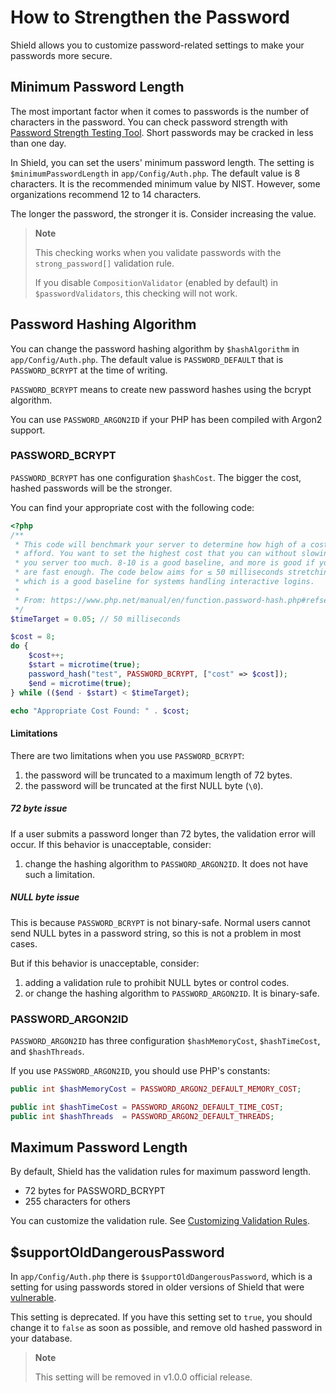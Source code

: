 # How to Strengthen the Password

Shield allows you to customize password-related settings to make your passwords more secure.

## Minimum Password Length

The most important factor when it comes to passwords is the number of characters in the password.
You can check password strength with [Password Strength Testing Tool](https://bitwarden.com/password-strength/).
Short passwords may be cracked in less than one day.

In Shield, you can set the users' minimum password length. The setting is
`$minimumPasswordLength` in `app/Config/Auth.php`. The default value is 8 characters.
It is the recommended minimum value by NIST. However, some organizations recommend
12 to 14 characters.

The longer the password, the stronger it is. Consider increasing the value.

> **Note**
>
> This checking works when you validate passwords with the `strong_password[]`
> validation rule.
>
> If you disable `CompositionValidator` (enabled by default) in `$passwordValidators`,
> this checking will not work.

## Password Hashing Algorithm

You can change the password hashing algorithm by `$hashAlgorithm` in `app/Config/Auth.php`.
The default value is `PASSWORD_DEFAULT` that is `PASSWORD_BCRYPT` at the time of writing.

`PASSWORD_BCRYPT` means to create new password hashes using the bcrypt algorithm.

You can use `PASSWORD_ARGON2ID` if your PHP has been compiled with Argon2 support.

### PASSWORD_BCRYPT

`PASSWORD_BCRYPT` has one configuration `$hashCost`. The bigger the cost, hashed passwords will be the stronger.

You can find your appropriate cost with the following code:

```php
<?php
/**
 * This code will benchmark your server to determine how high of a cost you can
 * afford. You want to set the highest cost that you can without slowing down
 * you server too much. 8-10 is a good baseline, and more is good if your servers
 * are fast enough. The code below aims for ≤ 50 milliseconds stretching time,
 * which is a good baseline for systems handling interactive logins.
 *
 * From: https://www.php.net/manual/en/function.password-hash.php#refsect1-function.password-hash-examples
 */
$timeTarget = 0.05; // 50 milliseconds

$cost = 8;
do {
    $cost++;
    $start = microtime(true);
    password_hash("test", PASSWORD_BCRYPT, ["cost" => $cost]);
    $end = microtime(true);
} while (($end - $start) < $timeTarget);

echo "Appropriate Cost Found: " . $cost;
```

#### Limitations

There are two limitations when you use `PASSWORD_BCRYPT`:

1. the password will be truncated to a maximum length of 72 bytes.
2. the password will be truncated at the first NULL byte (`\0`).

##### 72 byte issue

If a user submits a password longer than 72 bytes, the validation error will occur.
If this behavior is unacceptable, consider:

1. change the hashing algorithm to `PASSWORD_ARGON2ID`. It does not have such a limitation.

##### NULL byte issue

This is because `PASSWORD_BCRYPT` is not binary-safe. Normal users cannot
send NULL bytes in a password string, so this is not a problem in most cases.

But if this behavior is unacceptable, consider:

1. adding a validation rule to prohibit NULL bytes or control codes.
2. or change the hashing algorithm to `PASSWORD_ARGON2ID`. It is binary-safe.

### PASSWORD_ARGON2ID

`PASSWORD_ARGON2ID` has three configuration `$hashMemoryCost`, `$hashTimeCost`,
and `$hashThreads`.

If you use `PASSWORD_ARGON2ID`, you should use PHP's constants:

```php
public int $hashMemoryCost = PASSWORD_ARGON2_DEFAULT_MEMORY_COST;

public int $hashTimeCost = PASSWORD_ARGON2_DEFAULT_TIME_COST;
public int $hashThreads  = PASSWORD_ARGON2_DEFAULT_THREADS;
```

## Maximum Password Length

By default, Shield has the validation rules for maximum password length.

- 72 bytes for PASSWORD_BCRYPT
- 255 characters for others

You can customize the validation rule. See [Customizing Validation Rules](../customization/validation_rules.md).

## $supportOldDangerousPassword

In `app/Config/Auth.php` there is `$supportOldDangerousPassword`, which is a
setting for using passwords stored in older versions of Shield that were [vulnerable](https://github.com/codeigniter4/shield/security/advisories/GHSA-c5vj-f36q-p9vg).

This setting is deprecated.  If you have this setting set to `true`, you should change
it to `false` as soon as possible, and remove old hashed password in your database.

> **Note**
>
> This setting will be removed in v1.0.0 official release.
